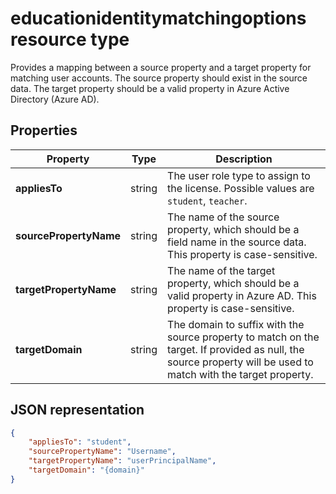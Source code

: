 # educationidentitymatchingoptions resource type

Provides a mapping between a source property and a target property for matching user accounts. The source property should exist in the source data. The target property should be a valid property in Azure Active Directory (Azure AD).

## Properties

| Property | Type | Description |
|-|-|-|
| **appliesTo** | string |  The user role type to assign to the license. Possible values are `student`, `teacher`.      |
| **sourcePropertyName** | string |  The name of the source property, which should be a field name in the source data. This property is case-sensitive.        |
| **targetPropertyName** | string |  The name of the target property, which should be a valid property in Azure AD. This property is case-sensitive.     |
| **targetDomain** | string |  The domain to suffix with the source property to match on the target. If provided as null,  the source property will be used to match with the target property.        |

## JSON representation

```json
{
    "appliesTo": "student",
    "sourcePropertyName": "Username",
    "targetPropertyName": "userPrincipalName",
    "targetDomain": "{domain}"
}
```
